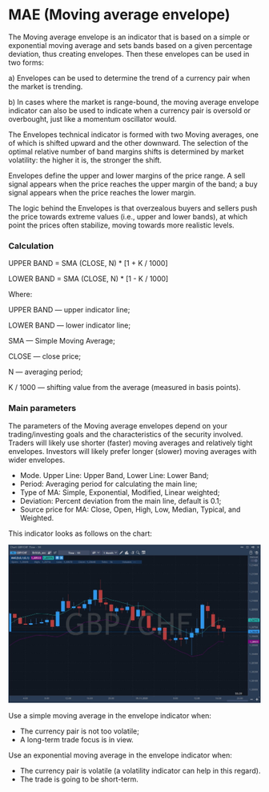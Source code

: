 # MAE \(Moving average envelope\)

The Moving average envelope is an indicator that is based on a simple or exponential moving average and sets bands based on a given percentage deviation, thus creating envelopes. Then these envelopes can be used in two forms:

a\) Envelopes can be used to determine the trend of a currency pair when the market is trending.

b\) In cases where the market is range-bound, the moving average envelope indicator can also be used to indicate when a currency pair is oversold or overbought, just like a momentum oscillator would.

The Envelopes technical indicator is formed with two Moving averages, one of which is shifted upward and the other downward. The selection of the optimal relative number of band margins shifts is determined by market volatility: the higher it is, the stronger the shift.

Envelopes define the upper and lower margins of the price range. A sell signal appears when the price reaches the upper margin of the band; a buy signal appears when the price reaches the lower margin.

The logic behind the Envelopes is that overzealous buyers and sellers push the price towards extreme values \(i.e., upper and lower bands\), at which point the prices often stabilize, moving towards more realistic levels.

### Calculation

UPPER BAND = SMA \(CLOSE, N\) \* \[1 + K / 1000\]

LOWER BAND = SMA \(CLOSE, N\) \* \[1 - K / 1000\]

Where:

UPPER BAND — upper indicator line;

LOWER BAND — lower indicator line;

SMA — Simple Moving Average;

CLOSE — close price;

N — averaging period;

K / 1000 — shifting value from the average \(measured in basis points\).

### Main parameters

The parameters of the Moving average envelopes depend on your trading/investing goals and the characteristics of the security involved. Traders will likely use shorter \(faster\) moving averages and relatively tight envelopes. Investors will likely prefer longer \(slower\) moving averages with wider envelopes.

* Mode. Upper Line: Upper Band, Lower Line: Lower Band;
* Period: Averaging period for calculating the main line;
* Type of MA: Simple, Exponential, Modified, Linear weighted;
* Deviation: Percent deviation from the main line, default is 0.1;
* Source price for MA: Close, Open, High, Low, Median, Typical, and Weighted.

This indicator looks as follows on the chart:

![](../../../../.gitbook/assets/screenshot_2%20%289%29.jpg)

Use a simple moving average in the envelope indicator when:

* The currency pair is not too volatile;
* A long-term trade focus is in view.

Use an exponential moving average in the envelope indicator when:

* The currency pair is volatile \(a volatility indicator can help in this regard\).
* The trade is going to be short-term.

